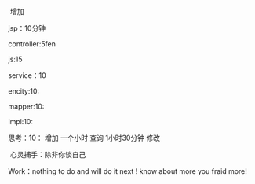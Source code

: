 ​			增加	

jsp：10分钟

controller:5fen

js:15

service：10

encity:10:

mapper:10:

impl:10:

思考：10：  增加 一个小时  查询 1小时30分钟 修改



​	 心灵捕手：除非你谈自己

Work：nothing to do and will do it next !  know about more you fraid more!